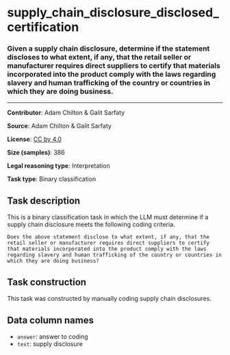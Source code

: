# supply_chain_disclosure_disclosed_certification

### Given a supply chain disclosure, determine if the statement discloses to what extent, if any, that the retail seller or manufacturer requires direct suppliers to certify that materials incorporated into the product comply with the laws regarding slavery and human trafficking of the country or countries in which they are doing business.
---

**Contributor**: Adam Chilton & Galit Sarfaty

**Source**: Adam Chilton & Galit Sarfaty

**License**: [CC by 4.0](https://creativecommons.org/licenses/by/4.0/)

**Size (samples)**: 386

**Legal reasoning type**: Interpretation

**Task type**: Binary classification

## Task description

This is a binary classification task in which the LLM must determine if a supply chain disclosure meets the following coding criteria.

```text
Does the above statement disclose to what extent, if any, that the retail seller or manufacturer requires direct suppliers to certify that materials incorporated into the product comply with the laws regarding slavery and human trafficking of the country or countries in which they are doing business?
```

## Task construction

This task was constructed by manually coding supply chain disclosures.

## Data column names
 
 - `answer`: answer to coding
 - `text`: supply disclosure